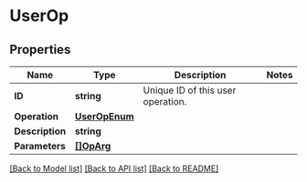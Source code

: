 # UserOp

## Properties

Name | Type | Description | Notes
------------ | ------------- | ------------- | -------------
**ID** | **string** | Unique ID of this user operation. | 
**Operation** | [**UserOpEnum**](UserOpEnum.md) |  | 
**Description** | **string** |  | 
**Parameters** | [**[]OpArg**](OpArg.md) |  | 

[[Back to Model list]](../README.md#documentation-for-models) [[Back to API list]](../README.md#documentation-for-api-endpoints) [[Back to README]](../README.md)


